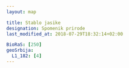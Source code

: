 ```yaml
---
layout: map

title: Stablo jasike
designation: Spomenik prirode
last_modified_at: 2018-07-29T18:32:14+02:00

BioRaS: [250]
geoSrbija:
  L1_182: [4]
---
```

